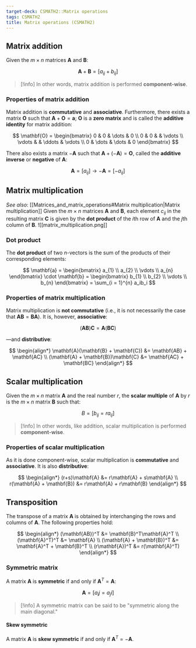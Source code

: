 ```yaml
---
target-deck: CSMATH2::Matrix operations
tags: CSMATH2
title: Matrix operations (CSMATH2)
---
```


## Matrix addition

Given the $m \times n$ matrices $\mathbf{A}$ and $\mathbf{B}$:

$$
\mathbf{A}+\mathbf{B}=[a_{ij}+b_{ij}]
$$

>[!info] In other words, matrix addition is performed **component-wise**.

<!--ID: 1715778362699-->

### Properties of matrix addition

Matrix addition is **commutative** and **associative**. Furthermore, there exists a matrix $\mathbf{O}$ such that $\mathbf{A} + \mathbf{O} = \mathbf{a}$; $\mathbf{O}$ is a **zero matrix** and is called the **additive identity** for matrix addition:

$$
\mathbf{O} = \begin{bmatrix}
0 & 0 & \dots & 0 \\
0 & 0 & & \vdots \\
\vdots & & \ddots & \vdots \\
0 & \dots & \dots & 0
\end{bmatrix}
$$

There also exists a matrix $-\mathbf{A}$ such that $\mathbf{A} + (-\mathbf{A}) = \mathbf{O}$, called the **additive inverse** or **negative** of $\mathbf{A}$:

$$
\mathbf{A} = [a_{ij}] \to -\mathbf{A} = [-a_{ij}]
$$

<!--ID: 1716720911156-->

## Matrix multiplication

*See also*: [[Matrices_and_matrix_operations#Matrix multiplication|Matrix multiplication]]
Given the $m \times n$ matrices $\mathbf{A}$ and $\mathbf{B}$, each element $c_{ij}$ in the resulting matrix $\mathbf{C}$ is given by the **dot product** of the $i$th row of $\mathbf{A}$ and the $j$th column of $\mathbf{B}$.
![[matrix_multiplication.png]]
<!--ID: 1715778362704-->

### Dot product

The **dot product** of two $n$-vectors is the sum of the products of their corresponding elements:

$$
\mathbf{a} = \begin{bmatrix}
a_{1} \\
a_{2} \\
\vdots \\
a_{n}
\end{bmatrix} \cdot \mathbf{b} = \begin{bmatrix}
b_{1} \\
b_{2} \\
\vdots \\
b_{n}
\end{bmatrix} = \sum_{i = 1}^{n} a_ib_i
$$

<!--ID: 1715778362708-->

### Properties of matrix multiplication

Matrix multiplication is **not commutative** (i.e., it is not necessarily the case that $\mathbf{AB} = \mathbf{BA}$). It is, however, **associative**:

$$
(\mathbf{AB})\mathbf{C} = \mathbf{A}(\mathbf{BC})
$$

—and **distributive**:

$$
\begin{align*}
\mathbf{A}(\mathbf{B} + \mathbf{C}) &= \mathbf{AB} + \mathbf{AC} \\
(\mathbf{A} + \mathbf{B})\mathbf{C} &= \mathbf{AC} + \mathbf{BC}
\end{align*}
$$

<!--ID: 1716720911161-->

## Scalar multiplication

Given the $m \times n$ matrix $\mathbf{A}$ and the real number $r$, the **scalar multiple** of $\mathbf{A}$ by $r$ is the $m \times n$ matrix $\mathbf{B}$ such that:

$$
B = [b_{ij} = ra_{ij}]
$$

>[!info] In other words, like addition, scalar multiplication is performed **component-wise**.

<!--ID: 1715778362712-->

### Properties of scalar multiplication

As it is done component-wise, scalar multiplication is **commutative** and **associative**. It is also **distributive**:

$$
\begin{align*}
(r+s)\mathbf{A} &= r\mathbf{A} + s\mathbf{A} \\
r(\mathbf{A} + \mathbf{B}) &= r\mathbf{A} + r\mathbf{B}
\end{align*}
$$

<!--ID: 1716720911164-->

## Transposition

The transpose of a matrix $\mathbf{A}$ is obtained by interchanging the rows and columns of $\mathbf{A}$. The following properties hold:

$$
\begin{align*}
(\mathbf{AB})^T &= \mathbf{B}^T\mathbf{A}^T \\
(\mathbf{A}^T)^T &= \mathbf{A} \\
(\mathbf{A} + \mathbf{B})^T &= \mathbf{A}^T + \mathbf{B}^T \\
(r\mathbf{A})^T &= r(\mathbf{A}^T)
\end{align*}
$$

<!--ID: 1715778362717-->

### Symmetric matrix

A matrix $\mathbf{A}$ is **symmetric** if and only if $\mathbf{A}^T = \mathbf{A}$:

$$
\mathbf{A} = [a_ij = a_ji]
$$

>[!info] A symmetric matrix can be said to be "symmetric along the main diagonal."

<!--ID: 1716720911167-->

#### Skew symmetric

A matrix $\mathbf{A}$ is **skew symmetric** if and only if $\mathbf{A}^T = -\mathbf{A}$.

<!--ID: 1716720911171-->
